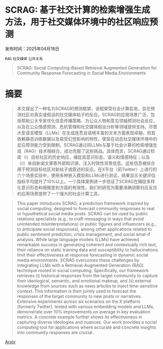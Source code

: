 # SCRAG: 基于社交计算的检索增强生成方法，用于社交媒体环境中的社区响应预测

发布时间：2025年04月18日

`RAG` `社交媒体` `公共关系`

> SCRAG: Social Computing-Based Retrieval Augmented Generation for Community Response Forecasting in Social Media Environments

# 摘要

> 本文提出了一种名为SCRAG的预测框架，该框架受社会计算启发，旨在预测社区对真实或假设的社交媒体帖子的反应。SCRAG的应用场景广泛，包括帮助公关专家优化信息传播策略、为公众人物和意见领袖预测社会反应，以及在公众情感预测、危机管理和社交媒体假设分析等领域提供支持。尽管大型语言模型（LLMs）在生成连贯且语境丰富的文本方面表现卓越，但其依赖静态训练数据以及易受幻觉影响的特性，使其在动态社交媒体环境中的反应预测能力受到限制。SCRAG通过将LLMs与基于社会计算的检索增强生成（RAG）技术相结合，成功克服了这些挑战。具体而言，SCRAG通过检索（i）目标社区的历史响应，捕捉其意识形态、语义和情感特征；以及（ii）来自新闻文章等外部知识源，注入时效性背景信息。这些信息被综合用于预测目标社区对新帖子或叙述的反应。在X平台（前Twitter）上进行的六个场景实验中，使用多种嵌入模型和LLMs进行测试，结果显示关键评估指标平均提升了10%以上。一个具体案例进一步验证了SCRAG在捕捉多样化意识形态和细微差别方面的有效性。我们的研究为需要准确洞察社区反应的应用场景提供了一个强大的社会计算工具。


> This paper introduces SCRAG, a prediction framework inspired by social computing, designed to forecast community responses to real or hypothetical social media posts. SCRAG can be used by public relations specialists (e.g., to craft messaging in ways that avoid unintended misinterpretations) or public figures and influencers (e.g., to anticipate social responses), among other applications related to public sentiment prediction, crisis management, and social what-if analysis. While large language models (LLMs) have achieved remarkable success in generating coherent and contextually rich text, their reliance on static training data and susceptibility to hallucinations limit their effectiveness at response forecasting in dynamic social media environments. SCRAG overcomes these challenges by integrating LLMs with a Retrieval-Augmented Generation (RAG) technique rooted in social computing. Specifically, our framework retrieves (i) historical responses from the target community to capture their ideological, semantic, and emotional makeup, and (ii) external knowledge from sources such as news articles to inject time-sensitive context. This information is then jointly used to forecast the responses of the target community to new posts or narratives. Extensive experiments across six scenarios on the X platform (formerly Twitter), tested with various embedding models and LLMs, demonstrate over 10% improvements on average in key evaluation metrics. A concrete example further shows its effectiveness in capturing diverse ideologies and nuances. Our work provides a social computing tool for applications where accurate and concrete insights into community responses are crucial.

[Arxiv](https://arxiv.org/abs/2504.16947)